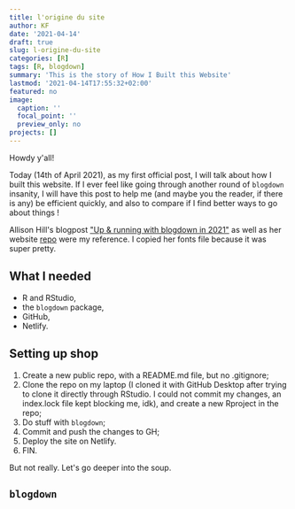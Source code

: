 ```yaml
---
title: l'origine du site
author: KF
date: '2021-04-14'
draft: true
slug: l-origine-du-site
categories: [R]
tags: [R, blogdown]
summary: 'This is the story of How I Built this Website'
lastmod: '2021-04-14T17:55:32+02:00'
featured: no
image:
  caption: ''
  focal_point: ''
  preview_only: no
projects: []
---
```


Howdy y'all!

Today (14th of April 2021), as my first official post, I will talk about how I built this website. If I ever feel like going through another round of `blogdown` insanity, I will have this post to help me (and maybe you the reader, if there is any) be efficient quickly, and also to compare if I find better ways to go about things !

Allison Hill's blogpost ["Up & running with blogdown in 2021"](https://alison.rbind.io/post/new-year-new-blogdown/) as well as her website [repo](https://github.com/rbind/apreshill) were my reference. I copied her fonts file because it was super pretty.

<!--- I am awfully distracted by kids running upstairs. They're so noisy. Damn. --->

## What I needed

* R and RStudio,
* the `blogdown` package,
* GitHub,
* Netlify.

## Setting up shop

1. Create a new public repo, with a README.md file, but no .gitignore;
2. Clone the repo on my laptop (I cloned it with GitHub Desktop after trying to clone it directly through RStudio. I could not commit my changes, an index.lock file kept blocking me, idk), and create a new Rproject in the repo;
3. Do stuff with `blogdown`;
4. Commit and push the changes to GH;
5. Deploy the site on Netlify.
6. FIN.

But not really. Let's go deeper into the soup.

## `blogdown`


